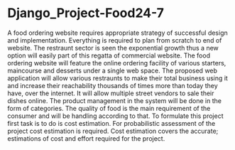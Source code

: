 # Django_Project-Food24-7
A food ordering website requires appropriate strategy of successful design and implementation. Everything is required to plan from scratch to end of website. The restraunt sector is seen the exponential growth thus a new option will easily part of this regatta of commercial website. The food ordering  website will feature the online ordering facility of various starters, maincourse and desserts under a single web space. The proposed web application will allow various restraunts to make their total business using it and increase their reachability thousands of times more than today they have, over the internet. It will allow multiple street vendors to sale their dishes online. The product management in the system will be done in the form of categories. The quality of food is the main requirement of the consumer and will be handling according to that. To formulate this project first task is to do is cost estimation. For probabilistic assessment of the project cost estimation is required. Cost estimation covers the accurate; estimations of cost and effort required for the project.
